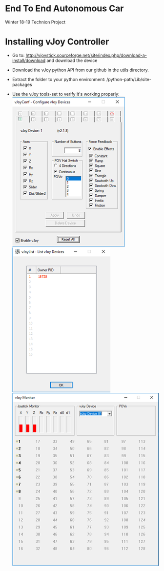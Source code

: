 # End To End Autonomous Car
Winter 18-19 Technion Project

# Installing vJoy Controller
* Go to: http://vjoystick.sourceforge.net/site/index.php/download-a-install/download
and download the device

* Download the vJoy python API from our github in the utils directory.
* Extract the folder to your python environment: /python-path/Lib/site-packages
* Use the vJoy tools-set to verify it's working properly:
![configurations window](md_imgs/joy_configure.png)
![devices list](md_imgs/joy_device.png)
![monitor window](md_imgs/joy_monitor.png)